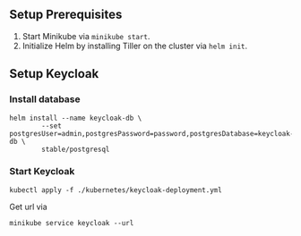## Setup Prerequisites

1. Start Minikube via `minikube start`.
2. Initialize Helm by installing Tiller on the cluster via `helm init`.

## Setup Keycloak

### Install database

```
helm install --name keycloak-db \
        --set postgresUser=admin,postgresPassword=password,postgresDatabase=keycloak-db \
        stable/postgresql
```

### Start Keycloak

```
kubectl apply -f ./kubernetes/keycloak-deployment.yml
```

Get url via

```
minikube service keycloak --url
```